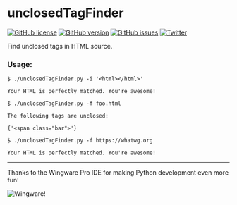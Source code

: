 # unclosedTagFinder

[![GitHub license](https://img.shields.io/badge/license-GPLv2-blue.svg)](https://raw.githubusercontent.com/ryanpcmcquen/unclosedTagFinder/master/LICENSE)
[![GitHub version](https://img.shields.io/badge/version-1.0.1-orange.svg)](https://github.com/ryanpcmcquen/unclosedTagFinder/releases)
[![GitHub issues](https://img.shields.io/github/issues/ryanpcmcquen/unclosedTagFinder.svg)](https://github.com/ryanpcmcquen/unclosedTagFinder/issues)
[![Twitter](https://img.shields.io/twitter/url/https/github.com/ryanpcmcquen/unclosedTagFinder.svg?style=social)](https://twitter.com/intent/tweet?text=Hey%2C%20check%20this%20out%3A%20https%3A%2F%2Fgithub.com%2Fryanpcmcquen%2FunclosedTagFinder&url=%5Bobject%20Object%5D)

Find unclosed tags in HTML source.

### Usage:

```
$ ./unclosedTagFinder.py -i '<html></html>'

Your HTML is perfectly matched. You're awesome!

$ ./unclosedTagFinder.py -f foo.html

The following tags are unclosed:

{'<span class="bar">'}

$ ./unclosedTagFinder.py -f https://whatwg.org

Your HTML is perfectly matched. You're awesome!
```

---

Thanks to the Wingware Pro IDE for making Python development even more fun!

![Wingware!](https://wingware.com/images/wingware-button-200x89.png)
